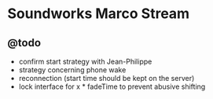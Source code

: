 # Soundworks Marco Stream

## @todo

- confirm start strategy with Jean-Philippe
- strategy concerning phone wake
- reconnection (start time should be kept on the server)
- lock interface for x * fadeTime to prevent abusive shifting
